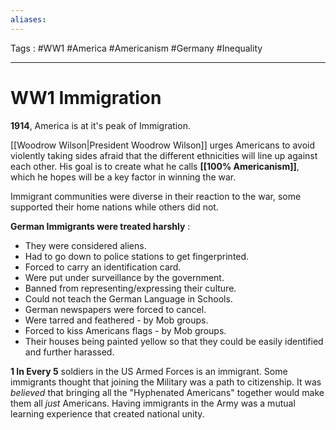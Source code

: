 ```yaml
---
aliases: 
---
```

Tags : #WW1 #America #Americanism #Germany #Inequality 
___
# WW1 Immigration
**1914**, America is at it's peak of Immigration.

[[Woodrow Wilson|President Woodrow Wilson]] urges Americans to avoid violently taking sides afraid that the different ethnicities will line up against each other. His goal is to create what he calls **[[100% Americanism]]**, which he hopes will be a key factor in winning the war.

Immigrant communities were diverse in their reaction to the war, some supported their home nations while others did not.

**German Immigrants were treated harshly** :
- They were considered aliens.
- Had to go down to police stations to get fingerprinted.
- Forced to carry an identification card.
- Were put under surveillance by the government.
- Banned from representing/expressing their culture.
- Could not teach the German Language in Schools.
- German newspapers were forced to cancel.
- Were tarred and feathered - by Mob groups.
- Forced to kiss Americans flags - by Mob groups.
- Their houses being painted yellow so that they could be easily identified and further harassed.

**1 In Every 5** soldiers in the US Armed Forces is an immigrant. Some immigrants thought that joining the Military was a path to citizenship. It was *believed* that bringing all the "Hyphenated Americans" together would make them all *just* Americans. Having immigrants in the Army was a mutual learning experience that created national unity.

